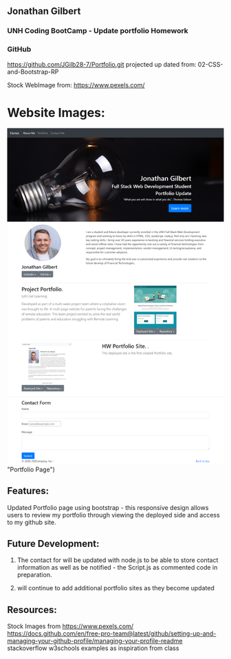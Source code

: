 ## Jonathan Gilbert
### UNH Coding BootCamp - Update portfolio Homework
### GitHub
https://github.com/JGilb28-7/Portfolio.git
projected up dated from: 02-CSS-and-Bootstrap-RP

Stock WebImage from: https://www.pexels.com/

# Website Images:
![image 1](Assets\images\PortfolioPage.png)"Portfolio Page")

## Features:
Updated Portfolio page using bootstrap - this responsive design allows users to review my portfolio through viewing the deployed side and access to my github site. 

## Future Development:
1. The contact for will be updated with node.js to be able to store contact information as well as be notified - the Script.js as commented code in preparation. 

2. will continue to add additional portfolio sites as they become updated


## Resources:
Stock Images from https://www.pexels.com/
https://docs.github.com/en/free-pro-team@latest/github/setting-up-and-managing-your-github-profile/managing-your-profile-readme
stackoverflow
w3schools
examples as inspiration from class

